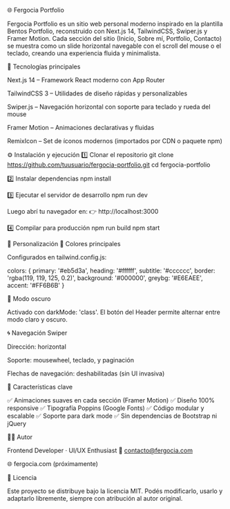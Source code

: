 🌐 Fergocia Portfolio

Fergocia Portfolio es un sitio web personal moderno inspirado en la plantilla Bentos Portfolio, reconstruido con Next.js 14, TailwindCSS, Swiper.js y Framer Motion.
Cada sección del sitio (Inicio, Sobre mí, Portfolio, Contacto) se muestra como un slide horizontal navegable con el scroll del mouse o el teclado, creando una experiencia fluida y minimalista.

🚀 Tecnologías principales

Next.js 14
 – Framework React moderno con App Router

TailwindCSS 3
 – Utilidades de diseño rápidas y personalizables

Swiper.js
 – Navegación horizontal con soporte para teclado y rueda del mouse

Framer Motion
 – Animaciones declarativas y fluidas

RemixIcon – Set de íconos modernos (importados por CDN o paquete npm)

⚙️ Instalación y ejecución
1️⃣ Clonar el repositorio
git clone https://github.com/tuusuario/fergocia-portfolio.git
cd fergocia-portfolio

2️⃣ Instalar dependencias
npm install

3️⃣ Ejecutar el servidor de desarrollo
npm run dev


Luego abrí tu navegador en:
👉 http://localhost:3000

4️⃣ Compilar para producción
npm run build
npm start

🎨 Personalización
🧩 Colores principales

Configurados en tailwind.config.js:

colors: {
  primary: '#eb5d3a',
  heading: '#ffffff',
  subtitle: '#cccccc',
  border: 'rgba(119, 119, 125, 0.2)',
  background: '#000000',
  greybg: '#E6EAEE',
  accent: '#FF6B6B'
}

🌙 Modo oscuro

Activado con darkMode: 'class'.
El botón del Header permite alternar entre modo claro y oscuro.

🌀 Navegación Swiper

Dirección: horizontal

Soporte: mousewheel, teclado, y paginación

Flechas de navegación: deshabilitadas (sin UI invasiva)

🧠 Características clave

✅ Animaciones suaves en cada sección (Framer Motion)
✅ Diseño 100% responsive
✅ Tipografía Poppins (Google Fonts)
✅ Código modular y escalable
✅ Soporte para dark mode
✅ Sin dependencias de Bootstrap ni jQuery

🧑‍💻 Autor

Frontend Developer · UI/UX Enthusiast
📧 contacto@fergocia.com

🌐 fergocia.com
 (próximamente)

📄 Licencia

Este proyecto se distribuye bajo la licencia MIT.
Podés modificarlo, usarlo y adaptarlo libremente, siempre con atribución al autor original.
